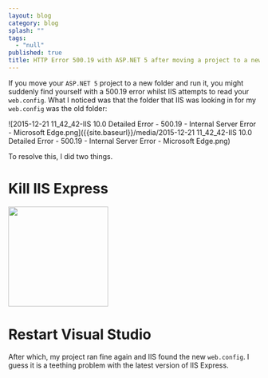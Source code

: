 ```yaml
---
layout: blog
category: blog
splash: ""
tags: 
  - "null"
published: true
title: HTTP Error 500.19 with ASP.NET 5 after moving a project to a new folder
---
```



If you move your `ASP.NET 5` project to a new folder and run it, you might suddenly find yourself with a 500.19 error whilst IIS attempts to read your `web.config`. What I noticed was that the folder that IIS was looking in for my `web.config` was the old folder:

![2015-12-21 11_42_42-IIS 10.0 Detailed Error - 500.19 - Internal Server Error ‎- Microsoft Edge.png]({{site.baseurl}}/media/2015-12-21 11_42_42-IIS 10.0 Detailed Error - 500.19 - Internal Server Error ‎- Microsoft Edge.png)

To resolve this, I did two things.

# Kill IIS Express

<img src="{{site.baseurl}}/media/2015-12-21 11_44_11-Run.png" width="200" />

# Restart Visual Studio

After which, my project ran fine again and IIS found the new `web.config`. I guess it is a teething problem with the latest version of IIS Express.
